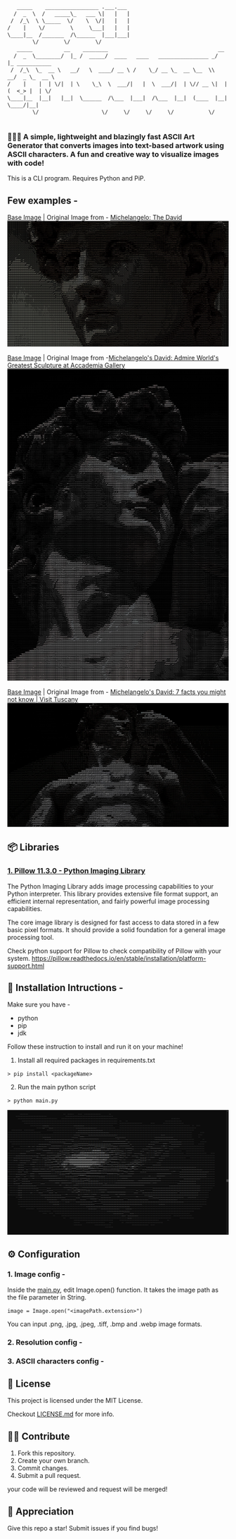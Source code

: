 ```
   _____    _________________ .___.___                                              
  /  _  \  /   _____\_   ___ \|   |   |                                             
 /  /_\  \ \_____  \/    \  \/|   |   |                                             
/    |    \/        \     \___|   |   |                                             
\____|__  /_______  /\______  |___|___|                                             
        \/        \/        \/                                                      
   _____          __    ________                                   __               
  /  _  \________/  |_ /  _____/  ____   ____   ________________ _/  |_ ___________ 
 /  /_\  \_  __ \   __/   \  ____/ __ \ /    \_/ __ \_  __ \__  \\   __/  _ \_  __ \
/    |    |  | \/|  | \    \_\  \  ___/|   |  \  ___/|  | \// __ \|  |(  <_> |  | \/
\____|__  |__|   |__|  \______  /\___  |___|  /\___  |__|  (____  |__| \____/|__|   
        \/                    \/     \/     \/     \/           \/                  
                                                                
```               

### 👩🏻‍💻 A simple, lightweight and blazingly fast ASCII Art Generator that converts images into text-based artwork using ASCII characters. A fun and creative way to visualize images with code!

This is a CLI program. Requires Python and PiP.

## Few examples -

[Base Image](https://github.com/prathmesh-ka-github/ASCII-ArtGenerator/blob/main/david2.jpeg) | Original Image from - [Michelangelo: The David](http://www.christheguide.com/2012/04/michelangelo-david.html)
![david2](ascii_david2.jpg)

[Base Image](https://github.com/prathmesh-ka-github/ASCII-ArtGenerator/blob/main/david.jpeg) | Original Image from -[Michelangelo's David: Admire World's Greatest Sculpture at Accademia Gallery](https://www.accademia.org/explore-museum/artworks/michelangelos-david/)
![david](ascii_david.jpg)

[Base Image](https://github.com/prathmesh-ka-github/ASCII-ArtGenerator/blob/main/david3.jpeg) | Original Image from - [Michelangelo's David: 7 facts you might not know | Visit Tuscany](https://www.visittuscany.com/en/ideas/michelangelos-david-some-facts-you-might-not-know/)
![Alt text](ascii_david3.jpg)

## 📦 Libraries 

### [1. Pillow 11.3.0 - Python Imaging Library](https://pillow.readthedocs.io/en/stable/)

The Python Imaging Library adds image processing capabilities to your Python interpreter. This library provides extensive file format support, an efficient internal representation, and fairly powerful image processing capabilities.

The core image library is designed for fast access to data stored in a few basic pixel formats. It should provide a solid foundation for a general image processing tool.

Check python support for Pillow to check compatibility of Pillow with your system. https://pillow.readthedocs.io/en/stable/installation/platform-support.html

## 📄 Installation Intructions -

Make sure you have - 

- python
- pip
- jdk

Follow these instruction to install and run it on your machine!

1. Install all required packages in requirements.txt
~~~
> pip install <packageName>
~~~
2. Run the main python script
~~~
> python main.py
~~~ 

![Galaxy](image.png)

## ⚙ Configuration

### 1. Image config -

Inside the [main.py](https://github.com/prathmesh-ka-github/ASCII-ArtGenerator/blob/main/main.py), edit Image.open() function. It takes the image path as the file parameter in String.
~~~
image = Image.open("<imagePath.extension>")
~~~
You can input .png, .jpg, .jpeg, .tiff, .bmp and .webp image formats.

### 2. Resolution config -

### 3. ASCII characters config -

## 📝 License
This project is licensed under the MIT License.

Checkout [LICENSE.md](https://github.com/prathmesh-ka-github/ASCII-ArtGenerator/blob/main/LICENSE) for more info.

## 🤝🏻 Contribute
1. Fork this repository.
1. Create your own branch.
1. Commit changes.
1. Submit a pull request.

your code will be reviewed and request will be merged!

## 💛 Appreciation
Give this repo a star! Submit issues if you find bugs! 